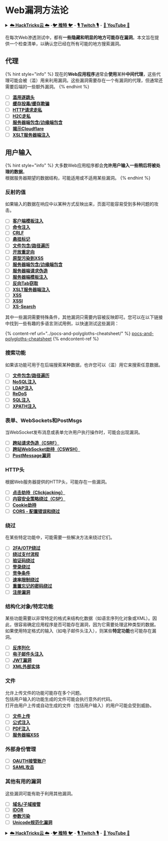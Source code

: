# Web漏洞方法论

<details>

<summary><a href="https://cloud.hacktricks.xyz/pentesting-cloud/pentesting-cloud-methodology"><strong>☁️ HackTricks云 ☁️</strong></a> -<a href="https://twitter.com/hacktricks_live"><strong>🐦 推特 🐦</strong></a> - <a href="https://www.twitch.tv/hacktricks_live/schedule"><strong>🎙️ Twitch 🎙️</strong></a> - <a href="https://www.youtube.com/@hacktricks_LIVE"><strong>🎥 YouTube 🎥</strong></a></summary>

* 你在一家**网络安全公司**工作吗？想要在HackTricks中看到你的**公司广告**吗？或者你想要获得**PEASS的最新版本或下载HackTricks的PDF**吗？请查看[**订阅计划**](https://github.com/sponsors/carlospolop)！
* 发现我们的独家[**NFTs**](https://opensea.io/collection/the-peass-family)收藏品[**The PEASS Family**](https://opensea.io/collection/the-peass-family)
* 获取[**官方PEASS和HackTricks周边产品**](https://peass.creator-spring.com)
* **加入**[**💬**](https://emojipedia.org/speech-balloon/) [**Discord群组**](https://discord.gg/hRep4RUj7f) 或 [**Telegram群组**](https://t.me/peass) 或 **关注**我在**Twitter**上的[**🐦**](https://github.com/carlospolop/hacktricks/tree/7af18b62b3bdc423e11444677a6a73d4043511e9/\[https:/emojipedia.org/bird/README.md)[**@carlospolopm**](https://twitter.com/hacktricks_live)**。**
* **通过向**[**hacktricks repo**](https://github.com/carlospolop/hacktricks) **和**[**hacktricks-cloud repo**](https://github.com/carlospolop/hacktricks-cloud) **提交PR来分享你的黑客技巧。**

</details>

在每次Web渗透测试中，都有**一些隐藏和明显的地方可能存在漏洞**。本文旨在提供一个检查清单，以确认您已经在所有可能的地方搜索漏洞。

## 代理

{% hint style="info" %}
现在的**Web应用程序**通常会**使用**某种**中间代理**，这些代理可能会被（滥）用来利用漏洞。这些漏洞需要存在一个有漏洞的代理，但通常还需要后端的一些额外漏洞。
{% endhint %}

* [ ] [**滥用逐跳头**](../abusing-hop-by-hop-headers.md)
* [ ] [**缓存投毒/缓存欺骗**](../cache-deception.md)
* [ ] [**HTTP请求走私**](../http-request-smuggling/)
* [ ] [**H2C走私**](../h2c-smuggling.md)
* [ ] [**服务器端包含/边缘端包含**](../server-side-inclusion-edge-side-inclusion-injection.md)
* [ ] [**揭示Cloudflare**](../../network-services-pentesting/pentesting-web/uncovering-cloudflare.md)
* [ ] [**XSLT服务器端注入**](../xslt-server-side-injection-extensible-stylesheet-languaje-transformations.md)

## **用户输入**

{% hint style="info" %}
大多数Web应用程序都会**允许用户输入一些稍后将被处理的数据**。\
根据服务器期望的数据结构，可能适用或不适用某些漏洞。
{% endhint %}

### **反射的值**

如果输入的数据在响应中以某种方式反映出来，页面可能容易受到多种问题的攻击。

* [ ] [**客户端模板注入**](../client-side-template-injection-csti.md)
* [ ] [**命令注入**](../command-injection.md)
* [ ] [**CRLF**](../crlf-0d-0a.md)
* [ ] [**悬挂标记**](../dangling-markup-html-scriptless-injection.md)
* [ ] [**文件包含/路径遍历**](../file-inclusion/)
* [ ] [**开放重定向**](../open-redirect.md)
* [ ] [**原型污染到XSS**](../deserialization/nodejs-proto-prototype-pollution/#client-side-prototype-pollution-to-xss)
* [ ] [**服务器端包含/边缘端包含**](../server-side-inclusion-edge-side-inclusion-injection.md)
* [ ] [**服务器端请求伪造**](../ssrf-server-side-request-forgery/)
* [ ] [**服务器端模板注入**](../ssti-server-side-template-injection/)
* [ ] [**反向Tab窃取**](../reverse-tab-nabbing.md)
* [ ] [**XSLT服务器端注入**](../xslt-server-side-injection-extensible-stylesheet-languaje-transformations.md)
* [ ] [**XSS**](../xss-cross-site-scripting/)
* [ ] [**XSSI**](../xssi-cross-site-script-inclusion.md)
* [ ] [**XS-Search**](../xs-search.md)

其中一些漏洞需要特殊条件，其他漏洞只需要内容被反映即可。您可以在以下链接中找到一些有趣的多语言测试用例，以快速测试这些漏洞：

{% content-ref url="../pocs-and-polygloths-cheatsheet/" %}
[pocs-and-polygloths-cheatsheet](../pocs-and-polygloths-cheatsheet/)
{% endcontent-ref %}

### **搜索功能**

如果该功能可用于在后端搜索某种数据，也许您可以（滥）用它来搜索任意数据。

* [ ] [**文件包含/路径遍历**](../file-inclusion/)
* [ ] [**NoSQL注入**](../nosql-injection.md)
* [ ] [**LDAP注入**](../ldap-injection.md)
* [ ] [**ReDoS**](../regular-expression-denial-of-service-redos.md)
* [ ] [**SQL注入**](../sql-injection/)
* [ ] [**XPATH注入**](../xpath-injection.md)
### **表单、WebSockets和PostMsgs**

当WebSocket发布消息或表单允许用户执行操作时，可能会出现漏洞。

* [ ] [**跨站请求伪造（CSRF）**](../csrf-cross-site-request-forgery.md)
* [ ] [**跨站WebSocket劫持（CSWSH）**](../cross-site-websocket-hijacking-cswsh.md)
* [ ] [**PostMessage漏洞**](../postmessage-vulnerabilities/)

### **HTTP头**

根据Web服务器提供的HTTP头，可能存在一些漏洞。

* [ ] [**点击劫持（Clickjacking）**](../clickjacking.md)
* [ ] [**内容安全策略绕过（CSP）**](../content-security-policy-csp-bypass/)
* [ ] [**Cookie劫持**](../hacking-with-cookies/)
* [ ] [**CORS - 配置错误和绕过**](../cors-bypass.md)

### **绕过**

在某些特定功能中，可能需要一些解决方法来绕过它们。

* [ ] [**2FA/OTP绕过**](../2fa-bypass.md)
* [ ] [**绕过支付流程**](../bypass-payment-process.md)
* [ ] [**验证码绕过**](../captcha-bypass.md)
* [ ] [**登录绕过**](../login-bypass/)
* [ ] [**竞争条件**](../race-condition.md)
* [ ] [**速率限制绕过**](../rate-limit-bypass.md)
* [ ] [**重置忘记的密码绕过**](../reset-password.md)
* [ ] [**注册漏洞**](../registration-vulnerabilities.md)

### **结构化对象/特定功能**

某些功能需要以非常特定的格式来结构化数据（如语言序列化对象或XML）。因此，很容易确定应用程序是否可能存在漏洞，因为它需要处理这种类型的数据。\
如果使用特定格式的输入（如电子邮件头注入），则某些**特定功能**也可能存在漏洞。

* [ ] [**反序列化**](../deserialization/)
* [ ] [**电子邮件头注入**](../email-injections.md)
* [ ] [**JWT漏洞**](../hacking-jwt-json-web-tokens.md)
* [ ] [**XML外部实体**](../xxe-xee-xml-external-entity.md)

### 文件

允许上传文件的功能可能存在多个问题。\
包括用户输入的功能生成的文件可能会执行意外的代码。\
打开由用户上传或自动生成的文件（包括用户输入）的用户可能会受到威胁。

* [ ] [**文件上传**](../file-upload/)
* [ ] [**公式注入**](../formula-doc-latex-injection.md)
* [ ] [**PDF注入**](../xss-cross-site-scripting/pdf-injection.md)
* [ ] [**服务器端XSS**](../xss-cross-site-scripting/server-side-xss-dynamic-pdf.md)

### **外部身份管理**

* [ ] [**OAUTH接管账户**](../oauth-to-account-takeover.md)
* [ ] [**SAML攻击**](../saml-attacks/)

### **其他有用的漏洞**

这些漏洞可能有助于利用其他漏洞。

* [ ] [**域名/子域接管**](../domain-subdomain-takeover.md)
* [ ] [**IDOR**](../idor.md)
* [ ] [**参数污染**](../parameter-pollution.md)
* [ ] [**Unicode规范化漏洞**](../unicode-injection/)

<details>

<summary><a href="https://cloud.hacktricks.xyz/pentesting-cloud/pentesting-cloud-methodology"><strong>☁️ HackTricks云 ☁️</strong></a> -<a href="https://twitter.com/hacktricks_live"><strong>🐦 推特 🐦</strong></a> - <a href="https://www.twitch.tv/hacktricks_live/schedule"><strong>🎙️ Twitch 🎙️</strong></a> - <a href="https://www.youtube.com/@hacktricks_LIVE"><strong>🎥 YouTube 🎥</strong></a></summary>

* 您在**网络安全公司**工作吗？您想在HackTricks中看到您的**公司广告**吗？或者您想获得**PEASS的最新版本或下载PDF格式的HackTricks**吗？请查看[**订阅计划**](https://github.com/sponsors/carlospolop)！
* 发现我们的独家[NFT](https://opensea.io/collection/the-peass-family)收藏品[**The PEASS Family**](https://opensea.io/collection/the-peass-family)
* 获取[**官方PEASS和HackTricks周边产品**](https://peass.creator-spring.com)
* **加入**[**💬**](https://emojipedia.org/speech-balloon/) [**Discord群组**](https://discord.gg/hRep4RUj7f)或[**电报群组**](https://t.me/peass)，或在**Twitter**上**关注**我[**🐦**](https://github.com/carlospolop/hacktricks/tree/7af18b62b3bdc423e11444677a6a73d4043511e9/\[https:/emojipedia.org/bird/README.md)[**@carlospolopm**](https://twitter.com/hacktricks_live)**。**
* **通过向**[**hacktricks repo**](https://github.com/carlospolop/hacktricks) **和**[**hacktricks-cloud repo**](https://github.com/carlospolop/hacktricks-cloud) **提交PR来分享您的黑客技巧。**

</details>
